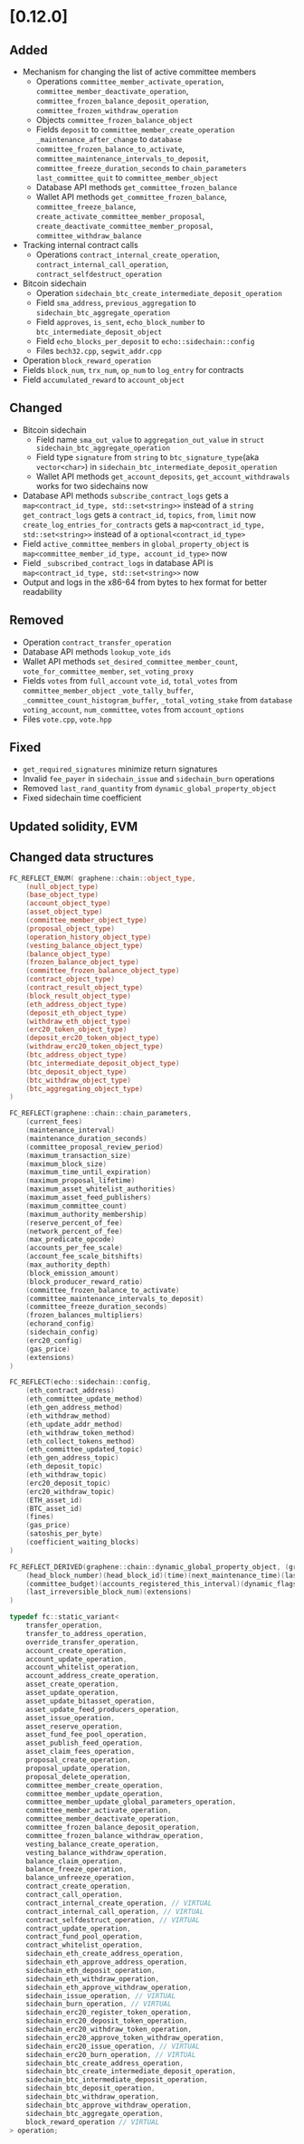 # [0.12.0]

## Added
- Mechanism for changing the list of active committee members
    - Operations `committee_member_activate_operation`, `committee_member_deactivate_operation`, `committee_frozen_balance_deposit_operation`, `committee_frozen_withdraw_operation`
    - Objects `committee_frozen_balance_object`
    - Fields `deposit` to `committee_member_create_operation`
             `_maintenance_after_change` to `database`
             `committee_frozen_balance_to_activate`, `committee_maintenance_intervals_to_deposit`, `committee_freeze_duration_seconds` to `chain_parameters`
             `last_committee_quit` to `committee_member_object`
    - Database API methods `get_committee_frozen_balance`
    - Wallet API methods `get_committee_frozen_balance`, `committee_freeze_balance`, `create_activate_committee_member_proposal`, `create_deactivate_committee_member_proposal`, `committee_withdraw_balance`
- Tracking internal contract calls
    - Operations `contract_internal_create_operation`, `contract_internal_call_operation`, `contract_selfdestruct_operation`
- Bitcoin sidechain
    - Operation `sidechain_btc_create_intermediate_deposit_operation`
    - Field `sma_address`, `previous_aggregation` to `sidechain_btc_aggregate_operation`
    - Field `approves`, `is_sent`, `echo_block_number` to `btc_intermediate_deposit_object`
    - Field `echo_blocks_per_deposit` to `echo::sidechain::config`
    - Files `bech32.cpp`, `segwit_addr.cpp`
- Operation `block_reward_operation`
- Fields `block_num`, `trx_num`, `op_num` to `log_entry` for contracts
- Field `accumulated_reward` to `account_object`

## Changed
- Bitcoin sidechain
    - Field name `sma_out_value` to `aggregation_out_value` in `struct sidechain_btc_aggregate_operation`
    - Field type `signature` from `string` to `btc_signature_type`(aka `vector<char>`) in `sidechain_btc_intermediate_deposit_operation`
    - Wallet API methods `get_account_deposits`, `get_account_withdrawals` works for two sidechains now
- Database API methods `subscribe_contract_logs` gets a `map<contract_id_type, std::set<string>>` instead of a `string`
                       `get_contract_logs` gets a `contract_id`, `topics`, `from`, `limit` now
                       `create_log_entries_for_contracts` gets a `map<contract_id_type, std::set<string>>` instead of a `optional<contract_id_type>`
- Field `active_committee_members` in `global_property_object` is `map<committee_member_id_type, account_id_type>` now
- Field `_subscribed_contract_logs` in database API is `map<contract_id_type, std::set<string>>` now
- Output and logs in the x86-64 from bytes to hex format for better readability

## Removed
- Operation `contract_transfer_operation`
- Database API methods `lookup_vote_ids`
- Wallet API methods `set_desired_committee_member_count`, `vote_for_committee_member`, `set_voting_proxy`
- Fields `votes` from `full_account`
         `vote_id`, `total_votes` from `committee_member_object`
         `_vote_tally_buffer`, `_committee_count_histogram_buffer`, `_total_voting_stake` from `database`
         `voting_account`, `num_committee`, `votes` from `account_options`
- Files `vote.cpp`, `vote.hpp`

## Fixed
- `get_required_signatures` minimize return signatures
- Invalid `fee_payer` in `sidechain_issue` and `sidechain_burn` operations
- Removed `last_rand_quantity` from `dynamic_global_property_object`
- Fixed sidechain time coefficient

## Updated solidity, EVM

## Changed data structures

```cpp
FC_REFLECT_ENUM( graphene::chain::object_type,
    (null_object_type)
    (base_object_type)
    (account_object_type)
    (asset_object_type)
    (committee_member_object_type)
    (proposal_object_type)
    (operation_history_object_type)
    (vesting_balance_object_type)
    (balance_object_type)
    (frozen_balance_object_type)
    (committee_frozen_balance_object_type)
    (contract_object_type)
    (contract_result_object_type)
    (block_result_object_type)
    (eth_address_object_type)
    (deposit_eth_object_type)
    (withdraw_eth_object_type)
    (erc20_token_object_type)
    (deposit_erc20_token_object_type)
    (withdraw_erc20_token_object_type)
    (btc_address_object_type)
    (btc_intermediate_deposit_object_type)
    (btc_deposit_object_type)
    (btc_withdraw_object_type)
    (btc_aggregating_object_type)
)

FC_REFLECT(graphene::chain::chain_parameters,
    (current_fees)
    (maintenance_interval)
    (maintenance_duration_seconds)
    (committee_proposal_review_period)
    (maximum_transaction_size)
    (maximum_block_size)
    (maximum_time_until_expiration)
    (maximum_proposal_lifetime)
    (maximum_asset_whitelist_authorities)
    (maximum_asset_feed_publishers)
    (maximum_committee_count)
    (maximum_authority_membership)
    (reserve_percent_of_fee)
    (network_percent_of_fee)
    (max_predicate_opcode)
    (accounts_per_fee_scale)
    (account_fee_scale_bitshifts)
    (max_authority_depth)
    (block_emission_amount)
    (block_producer_reward_ratio)
    (committee_frozen_balance_to_activate)
    (committee_maintenance_intervals_to_deposit)
    (committee_freeze_duration_seconds)
    (frozen_balances_multipliers)
    (echorand_config)
    (sidechain_config)
    (erc20_config)
    (gas_price)
    (extensions)
)

FC_REFLECT(echo::sidechain::config,
    (eth_contract_address)
    (eth_committee_update_method)
    (eth_gen_address_method)
    (eth_withdraw_method)
    (eth_update_addr_method)
    (eth_withdraw_token_method)
    (eth_collect_tokens_method)
    (eth_committee_updated_topic)
    (eth_gen_address_topic)
    (eth_deposit_topic)
    (eth_withdraw_topic)
    (erc20_deposit_topic)
    (erc20_withdraw_topic)
    (ETH_asset_id)
    (BTC_asset_id)
    (fines)
    (gas_price)
    (satoshis_per_byte)
    (coefficient_waiting_blocks)
)

FC_REFLECT_DERIVED(graphene::chain::dynamic_global_property_object, (graphene::db::object),
    (head_block_number)(head_block_id)(time)(next_maintenance_time)(last_budget_time)
    (committee_budget)(accounts_registered_this_interval)(dynamic_flags)
    (last_irreversible_block_num)(extensions)
)

typedef fc::static_variant<
    transfer_operation,
    transfer_to_address_operation,
    override_transfer_operation,
    account_create_operation,
    account_update_operation,
    account_whitelist_operation,
    account_address_create_operation,
    asset_create_operation,
    asset_update_operation,
    asset_update_bitasset_operation,
    asset_update_feed_producers_operation,
    asset_issue_operation,
    asset_reserve_operation,
    asset_fund_fee_pool_operation,
    asset_publish_feed_operation,
    asset_claim_fees_operation,
    proposal_create_operation,
    proposal_update_operation,
    proposal_delete_operation,
    committee_member_create_operation,
    committee_member_update_operation,
    committee_member_update_global_parameters_operation,
    committee_member_activate_operation,
    committee_member_deactivate_operation,
    committee_frozen_balance_deposit_operation,
    committee_frozen_balance_withdraw_operation,
    vesting_balance_create_operation,
    vesting_balance_withdraw_operation,
    balance_claim_operation,
    balance_freeze_operation,
    balance_unfreeze_operation,
    contract_create_operation,
    contract_call_operation,
    contract_internal_create_operation, // VIRTUAL
    contract_internal_call_operation, // VIRTUAL
    contract_selfdestruct_operation, // VIRTUAL
    contract_update_operation,
    contract_fund_pool_operation,
    contract_whitelist_operation,
    sidechain_eth_create_address_operation,
    sidechain_eth_approve_address_operation,
    sidechain_eth_deposit_operation,
    sidechain_eth_withdraw_operation,
    sidechain_eth_approve_withdraw_operation,
    sidechain_issue_operation, // VIRTUAL
    sidechain_burn_operation, // VIRTUAL
    sidechain_erc20_register_token_operation,
    sidechain_erc20_deposit_token_operation,
    sidechain_erc20_withdraw_token_operation,
    sidechain_erc20_approve_token_withdraw_operation,
    sidechain_erc20_issue_operation, // VIRTUAL
    sidechain_erc20_burn_operation, // VIRTUAL
    sidechain_btc_create_address_operation,
    sidechain_btc_create_intermediate_deposit_operation,
    sidechain_btc_intermediate_deposit_operation,
    sidechain_btc_deposit_operation,
    sidechain_btc_withdraw_operation,
    sidechain_btc_approve_withdraw_operation,
    sidechain_btc_aggregate_operation,
    block_reward_operation // VIRTUAL
> operation;
```
